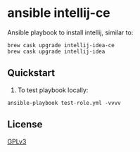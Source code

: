 # ansible intellij-ce 
Ansible playbook to install intellij, similar to:
```
brew cask upgrade intellij-idea-ce
brew cask upgrade intellij-idea
```
## Quickstart
1. To test playbook locally:
  ```
  ansible-playbook test-role.yml -vvvv
  ```

## License
[GPLv3](LICENSE)
